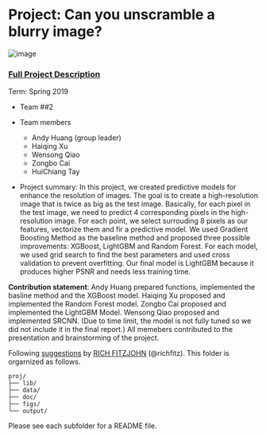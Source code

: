 # Project: Can you unscramble a blurry image? 
![image](figs/example.png)

### [Full Project Description](doc/project3_desc.md)

Term: Spring 2019

+ Team ##2
+ Team members
	+ Andy Huang (group leader)
	+ Haiqing Xu
	+ Wensong Qiao
	+ Zongbo Cai
	+ HuiChiang Tay

+ Project summary: In this project, we created predictive models for enhance the resolution of images. The goal is to create a high-resolution image that is twice as big as the test image. Basically, for each pixel in the test image, we need to predict 4 corresponding pixels in the high-resolution image. For each point, we select surrouding 8 pixels as our features, vectorize them and fir a predictive model. We used Gradient Boosting Method as the baseline method and proposed three possible improvements: XGBoost, LightGBM and Random Forest. For each model, we used grid search to find the best parameters and used cross validation to prevent overfitting. Our final model is LightGBM because it produces higher PSNR and needs less training time.
	
**Contribution statement**: Andy Huang prepared functions, implemented the basline method and the XGBoost model. Haiqing Xu proposed and implemented the Random Forest model. Zongbo Cai proposed and implemented the LightGBM Model. Wensong Qiao proposed and implemented SRCNN. (Due to time limit, the model is not fully tuned so we did not include it in the final report.) All memebers contributed to the presentation and brainstorming of the project.

Following [suggestions](http://nicercode.github.io/blog/2013-04-05-projects/) by [RICH FITZJOHN](http://nicercode.github.io/about/#Team) (@richfitz). This folder is orgarnized as follows.

```
proj/
├── lib/
├── data/
├── doc/
├── figs/
└── output/
```

Please see each subfolder for a README file.
